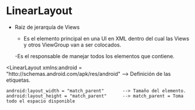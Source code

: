 **LinearLayout**
==========================

- Raiz de jerarquía de Views

	- Es el elemento principal en una UI en XML dentro del cual las Views y otros ViewGroup van a ser colocados. 

	-Es el responsable de manejar todos los elementos que contiene.


<LinearLayout
	xmlns:android = "htto://schemas.android.com/apk/res/android" --> Definición de las etiquetas.

	android:layout_width = "match_parent"		--> Tamaño del elemento.
	android:layout_height = "match_parent"		--> match_parent = Toma todo el espacio disponible
